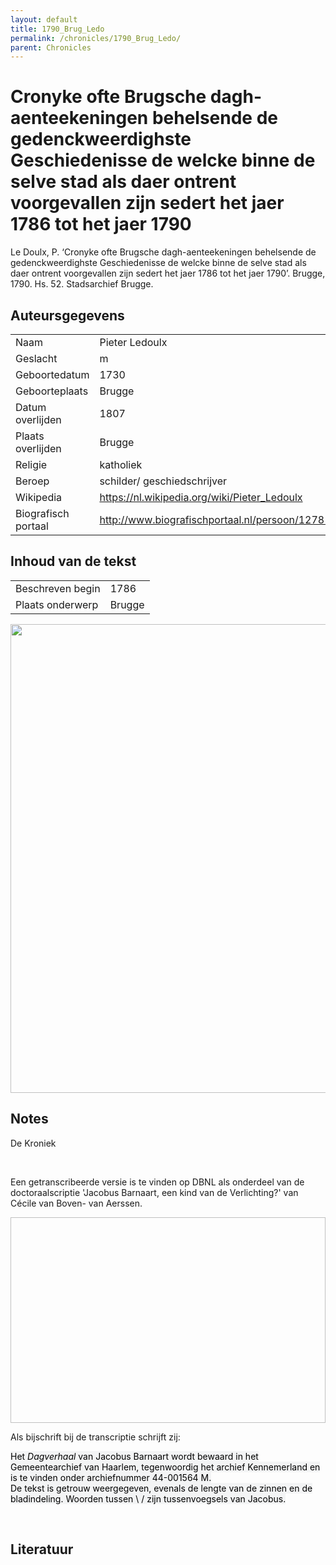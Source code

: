 ```yaml
---
layout: default
title: 1790_Brug_Ledo
permalink: /chronicles/1790_Brug_Ledo/
parent: Chronicles
--- 
```



# Cronyke ofte Brugsche dagh-aenteekeningen behelsende de gedenckweerdighste Geschiedenisse de welcke binne de selve stad als daer ontrent voorgevallen zijn sedert het jaer 1786 tot het jaer 1790 

Le Doulx, P. ‘Cronyke ofte Brugsche dagh-aenteekeningen behelsende de gedenckweerdighste Geschiedenisse de welcke binne de selve stad als daer ontrent voorgevallen zijn sedert het jaer 1786 tot het jaer 1790’. Brugge, 1790. Hs. 52. Stadsarchief Brugge. 

## Auteursgegevens 

| | | 
| --------------- | --------------- | 
| Naam | Pieter Ledoulx | 
| Geslacht | m | 
 | Geboortedatum | 1730 | 
| Geboorteplaats | Brugge | 
| Datum overlijden | 1807 | 
| Plaats overlijden | Brugge | 
| Religie | katholiek | 
| Beroep | schilder/ geschiedschrijver | 
| Wikipedia | https://nl.wikipedia.org/wiki/Pieter_Ledoulx | 
| Biografisch portaal | http://www.biografischportaal.nl/persoon/12781379 | 

## Inhoud van de tekst 

| | | 
| --------------- | --------------- | 
| Beschreven begin | 1786 | 
| Plaats onderwerp | Brugge | 

[<img src="..\..\barplots_chronicles\1790_Brug_Ledo.jpg" width="750"/>](..\..\barplots_chronicles\1790_Brug_Ledo.jpg) 

## Notes 

<div data-schema-version="8"><p>De Kroniek</p>
<p>&nbsp;</p>
<p>Een getranscribeerde versie is te vinden op DBNL als onderdeel van de doctoraalscriptie 'Jacobus Barnaart, een kind van de Verlichting?' van Cécile van Boven- van Aerssen.</p>
<p><img alt="" data-attachment-key="XMKBAG3I" width="606" height="329"></p>
<p>Als bijschrift bij de transcriptie schrijft zij:</p>
<p><span style="color: #000000"><span style="background-color: #f3f4f5">Het&nbsp;</span></span><em><span style="color: #000000"><span style="background-color: #f3f4f5">Dagverhaal</span></span></em><span style="color: #000000"><span style="background-color: #f3f4f5">&nbsp;van Jacobus Barnaart wordt bewaard in het Gemeentearchief van Haarlem, tegenwoordig het archief Kennemerland en is te vinden onder archiefnummer 44-001564 M.<br>De tekst is getrouw weergegeven, evenals de lengte van de zinnen en de bladindeling. Woorden tussen \ / zijn tussenvoegsels van Jacobus.</span></span></p>
<p>&nbsp;</p>
</div> 

## Literatuur 

